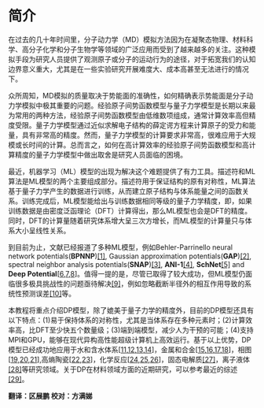 # 简介

在过去的几十年时间里，分子动力学（MD）模拟方法因为在凝聚态物理、材料科学、高分子化学和分子生物学等领域的广泛应用而受到了越来越多的关注。这种模拟手段为研究人员提供了观测原子或分子的运动行为的途径，对于拓宽我们的认知边界意义重大，尤其是在一些实验研究开展难度大、成本高甚至无法进行的情况下。

众所周知，MD模拟的质量取决于势能面的准确性，如何精确表示势能面是分子动力学模拟中极其重要的问题。经验原子间势函数模型与量子力学模型是长期以来最为常用的两种方法，经验原子间势函数模型由低维数项组成，通常计算效率高但精度受限。量子力学模型通过近似求解电子结构的薛定谔方程来计算原子的受力和能量，具有非常高的精度。然而，量子力学模型的计算要求非常高，很难应用于大规模或长时间的计算。总而言之，如何在高计算效率的经验原子间势函数模型和高计算精度的量子力学模型中做出取舍是研究人员面临的困境。

最近，机器学习（ML）模型的出现为解决这个难题提供了有力工具。描述符和ML算法是ML模型的两个主要组成部分。描述符用于保证结构的原有对称性，ML算法基于量子力学产生的数据进行训练，从而建立原子结构与体系能量之间的函数关系。训练完成后，ML模型能给出与训练数据相同等级的量子力学精度，即，如果训练数据是由密度泛函理论（DFT）计算得出，那么ML模型也会是DFT的精度。同时，DFT的计算量随着研究体系增大呈三次方增长，而ML模型的计算量只与体系大小呈线性关系。

到目前为止，文献已经报道了多种ML模型，例如Behler-Parrinello neural network potentials(**BPNNP**)[[1]](https://doi.org/10.1103/PhysRevLett.98.146401), Gaussian approximation potentials(**GAP**)[[2]](https://doi.org/10.1103/PhysRevLett.104.136403), spectral neighbor analysis potentials(**SNAP**)[[3]](https://doi.org/10.1007/978-3-319-07518-1_2), **ANI-1**[[4]](https://doi.org/10.1039/C6SC05720A), **SchNet**[[5]](https://dl.acm.org/doi/10.5555/3294771.3294866) and **Deep Potential**[[6](https://doi.org/10.4208/cicp.OA-2017-0213),[7](https://doi.org/10.1103/physrevlett.120.143001),[8](http://dl.acm.org/doi/10.55v55/3327345.3327356)]。值得一提的是，尽管已取得了较大成功，但ML模型仍面临很多极具挑战性的问题亟待解决[[9]](https://doi.org/10.1002/adma.201902765)，例如忽略截断半径外的相互作用导致的系统性预测误差[[10]](https://doi.org/10.1063/5.0031215)等。

本教程将重点介绍DP模型，除了媲美于量子力学的精度外，目前的DP模型还具有以下特点：(1)易于保持体系的对称性，尤其是当体系存在多种元素时；(2)计算效率高，比DFT至少快五个数量级；(3)端到端模型，减少人为干预的可能；(4)支持MPI和GPU，能够在现代异构高性能超级计算机上高效运行。基于以上优势，DP模型已经成功地应用于水和含水体系[[11](https://doi.org/10.1103/PhysRevB.102.214113),[12](https://doi.org/10.1039/D0CP01893G),[13](https://doi.org/10.1039/C9SC05116C),[14](https://doi.org/10.1103/PhysRevB.104.224202)]，金属和合金[[15](https://doi.org/10.1103/PhysRevMaterials.3.023804),[16](https://doi.org/10.3389/fchem.2020.589795),[17](https://doi.org/10.1088/1674-1056/abf134),[18](https://doi.org/10.1038/s41524-021-00661-y)]，相图[[19](https://doi.org/10.1038/s41467-020-16372-9),[20](https://doi.org/10.1103/PhysRevLett.126.236001),[21](https://doi.org/10.1103/PhysRevLett.127.080603)],高熵陶瓷[[22](https://doi.org/10.1016/j.jmst.2020.01.005),[23](https://doi.org/10.1016/j.jmst.2020.07.014)]，化学反应[[24](https://doi.org/10.1038/s41467-020-19497-z),[25](https://doi.org/10.1021/acs.energyfuels.0c03211),[26](https://doi.org/10.26434/chemrxiv.14120447)]，固态电解质[[27]](https://doi.org/10.1063/5.0041849)，离子液体[[28]](https://doi.org/10.1021/acsami.0c20665)等研究领域。关于DP在材料领域方面的近期研究，可以参考最近的综述[[29]](https://doi.org/10.48550/arXiv.2203.00393)。

**翻译：区展鹏  校对：方满娣**
